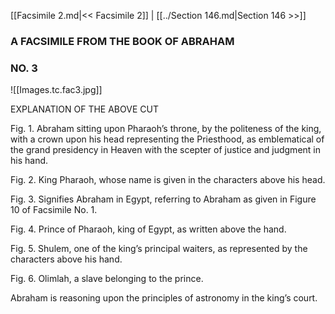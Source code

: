 [[Facsimile 2.md|<< Facsimile 2]]  |  [[../Section 146.md|Section 146 >>]]

### A FACSIMILE FROM THE BOOK OF ABRAHAM
### NO. 3

![[Images.tc.fac3.jpg]]

EXPLANATION OF THE ABOVE CUT

 Fig. 1. Abraham sitting upon Pharaoh’s throne, by the politeness of the king, with a crown upon his head representing the Priesthood, as emblematical of the grand presidency in Heaven with the scepter of justice and judgment in his hand.

Fig. 2. King Pharaoh, whose name is given in the characters above his head.

Fig. 3. Signifies Abraham in Egypt, referring to Abraham as given in Figure 10 of Facsimile No. 1.

Fig. 4. Prince of Pharaoh, king of Egypt, as written above the hand.

Fig. 5. Shulem, one of the king’s principal waiters, as represented by the characters above his hand.

Fig. 6. Olimlah, a slave belonging to the prince.

Abraham is reasoning upon the principles of astronomy in the king’s court.